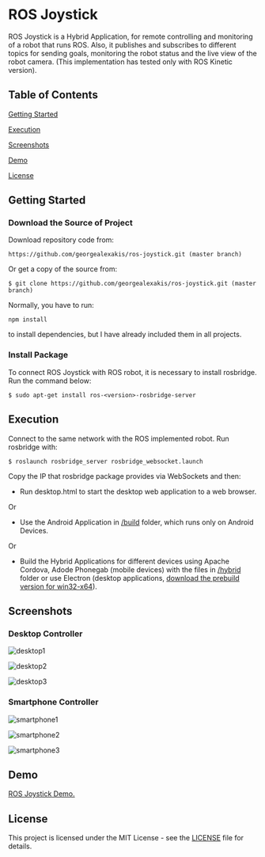 # ROS Joystick

ROS Joystick is a Hybrid Application, for remote controlling and monitoring of a robot that runs ROS. Also, it publishes and subscribes to different topics for sending goals, monitoring the robot status and the live view of the robot camera. (This implementation has tested only with ROS Kinetic version). 

## Table of Contents

[Getting Started](#getting-started)

[Execution](#execution)

[Screenshots](#screenshots)

[Demo](#demo)

[License](#license)

## Getting Started

### Download the Source of Project

Download repository code from:

``` https://github.com/georgealexakis/ros-joystick.git (master branch) ```

Or get a copy of the source from:

``` $ git clone https://github.com/georgealexakis/ros-joystick.git (master branch) ```

Normally, you have to run:

``` npm install ```

to install dependencies, but I have already included them in all projects.

### Install Package

To connect ROS Joystick with ROS robot, it is necessary to install rosbridge. Run the command below:

``` $ sudo apt-get install ros-<version>-rosbridge-server ```

## Execution

Connect to the same network with the ROS implemented robot. Run rosbridge with:

``` $ roslaunch rosbridge_server rosbridge_websocket.launch ```

Copy the IP that rosbridge package provides via WebSockets and then:

* Run desktop.html to start the desktop web application to a web browser.

Or

* Use the Android Application in [/build](https://github.com/georgealexakis/ros-joystick/tree/master/build) folder, which runs only on Android Devices.

Or

* Build the Hybrid Applications for different devices using Apache Cordova, Adode Phonegab (mobile devices) with the files in [/hybrid](https://github.com/georgealexakis/ros-joystick/tree/master/hybrid) folder or use Electron (desktop applications, [download the prebuild version for win32-x64](https://1drv.ms/u/s!Amy4EDOPS0vX0k0P5e78r-Kaw89Q?e=91mkWS)). 

## Screenshots

### Desktop Controller

![desktop1](screenshots/desktop1.png)

![desktop2](screenshots/desktop2.png)

![desktop3](screenshots/desktop3.png)

### Smartphone Controller

![smartphone1](screenshots/smartphone1.png)

![smartphone2](screenshots/smartphone2.png)

![smartphone3](screenshots/smartphone3.png)

## Demo

[ROS Joystick Demo.](https://1drv.ms/v/s!Amy4EDOPS0vXuCfv7OUddIGczeXt?e=wpxqIQ)

## License

This project is licensed under the MIT License - see the [LICENSE](LICENSE) file for details.


